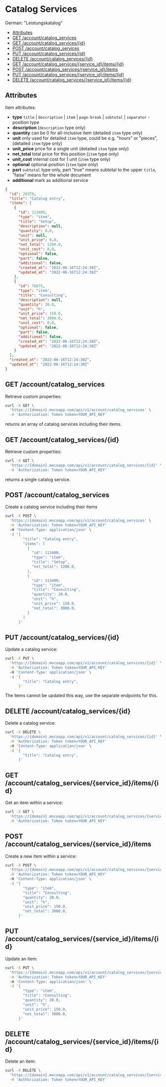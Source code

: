 # Catalog Services

German: "Leistungskatalog"

<!-- TOC depthfrom:2 -->

- [Attributes](#attributes)
- [GET /account/catalog_services](#get-accountcatalog_services)
- [GET /account/catalog_services/{id}](#get-accountcatalog_servicesid)
- [POST /account/catalog_services](#post-accountcatalog_services)
- [PUT /account/catalog_services/{id}](#put-accountcatalog_servicesid)
- [DELETE /account/catalog_services/{id}](#delete-accountcatalog_servicesid)
- [GET /account/catalog_services/{service_id}/items/{id}](#get-accountcatalog_servicesservice_iditemsid)
- [POST /account/catalog_services/{service_id}/items](#post-accountcatalog_servicesservice_iditems)
- [PUT /account/catalog_services/{service_id}/items/{id}](#put-accountcatalog_servicesservice_iditemsid)
- [DELETE /account/catalog_services/{service_id}/items/{id}](#delete-accountcatalog_servicesservice_iditemsid)

<!-- /TOC -->

## Attributes

Item attributes:

- **type** `title` | `description` | `item` | `page-break` | `subtotal` | `separator` - position type
- **description** (`description` type only)
- **quantity** can be 0 for all-inclusive item (detailed `item` type only)
- **unit** only used for detailed `item` type, could be e.g. "hours" or "pieces", (detailed `item` type only)
- **unit_price** price for a single unit (detailed `item` type only)
- **net_total** total price for this position (`item` type only)
- **unit_cost** internal cost for 1 unit (`item` type only)
- **optional** optional position (`item` type only)
- **part** `subtotal` type only, part "true" means subtotal to the upper `title`, "false" means for the whole document
- **additional** mark as additional service

```json
{
  "id": 20370,
  "title": "Catalog entry",
  "items": [
    {
      "id": 113400,
      "type": "item",
      "title": "Setup",
      "description": null,
      "quantity": 0.0,
      "unit": null,
      "unit_price": 0.0,
      "net_total": 1200.0,
      "unit_cost": 0.0,
      "optional": false,
      "part": false,
      "additional": false,
      "created_at": "2022-06-16T12:24:30Z",
      "updated_at": "2022-06-16T12:24:30Z"
    },
    {
      "id": 76675,
      "type": "item",
      "title": "Consulting",
      "description": null,
      "quantity": 20.0,
      "unit": "h",
      "unit_price": 150.0,
      "net_total": 3000.0,
      "unit_cost": 0.0,
      "optional": false,
      "part": false,
      "additional": false,
      "created_at": "2022-06-16T12:24:30Z",
      "updated_at": "2022-06-16T12:24:30Z"
    }
  ],
  "created_at": "2022-06-16T12:24:30Z",
  "updated_at": "2022-06-16T12:24:30Z"
}
```

## GET /account/catalog_services

Retrieve custom properties:

```bash
curl -X GET \
  'https://{domain}.mocoapp.com/api/v1/account/catalog_services' \
  -H 'Authorization: Token token=YOUR_API_KEY'
```

returns an array of catalog services including their items.

## GET /account/catalog_services/{id}

Retrieve custom properties:

```bash
curl -X GET \
  'https://{domain}.mocoapp.com/api/v1/account/catalog_services/{id}' \
  -H 'Authorization: Token token=YOUR_API_KEY'
```

returns a single catalog service.

## POST /account/catalog_services

Create a catalog service including their items

```bash
curl -X POST \
  'https://{domain}.mocoapp.com/api/v1/account/catalog_services' \
  -H 'Authorization: Token token=YOUR_API_KEY'
  -H 'Content-Type: application/json' \
  -d '{
        "title": "Catalog entry",
        "items": [
          {
            "id": 113400,
            "type": "item",
            "title": "Setup",
            "net_total": 1200.0,
          },
          {
            "id": 113400,
            "type": "item",
            "title": "Consulting",
            "quantity": 20.0,
            "unit": "h",
            "unit_price": 150.0,
            "net_total": 3000.0,
          }
        ]
      }'
```

## PUT /account/catalog_services/{id}

Update a catalog service:

```bash
curl -X PUT \
  'https://{domain}.mocoapp.com/api/v1/account/catalog_services/{id}' \
  -H 'Authorization: Token token=YOUR_API_KEY'
  -H 'Content-Type: application/json' \
  -d '{
        "title": "Catalog entry",
      }'
```

The items cannot be updated this way, use the separate endpoints for this.

## DELETE /account/catalog_services/{id}

Delete a catalog service:

```bash
curl -X DELETE \
  'https://{domain}.mocoapp.com/api/v1/account/catalog_services/{id}' \
  -H 'Authorization: Token token=YOUR_API_KEY'
  -H 'Content-Type: application/json' \
  -d '{
        "title": "Catalog entry",
      }'
```

## GET /account/catalog_services/{service_id}/items/{id}

Get an item within a service:

```bash
curl -X GET \
  'https://{domain}.mocoapp.com/api/v1/account/catalog_services/{service_id}/items/{id}' \
  -H 'Authorization: Token token=YOUR_API_KEY'
```

## POST /account/catalog_services/{service_id}/items

Create a new item within a service:

```bash
curl -X POST \
  'https://{domain}.mocoapp.com/api/v1/account/catalog_services/{service_id}/items' \
  -H 'Authorization: Token token=YOUR_API_KEY'
  -H 'Content-Type: application/json' \
  -d '{
        "type": "item",
        "title": "Consulting",
        "quantity": 20.0,
        "unit": "h",
        "unit_price": 150.0,
        "net_total": 3000.0,
      }'
```

## PUT /account/catalog_services/{service_id}/items/{id}

Update an item:

```bash
curl -X PUT \
  'https://{domain}.mocoapp.com/api/v1/account/catalog_services/{service_id}/items/{id}' \
  -H 'Authorization: Token token=YOUR_API_KEY'
  -H 'Content-Type: application/json' \
  -d '{
        "type": "item",
        "title": "Consulting",
        "quantity": 20.0,
        "unit": "h",
        "unit_price": 150.0,
        "net_total": 3000.0,
      }'
```

## DELETE /account/catalog_services/{service_id}/items/{id}

Delete an item:

```bash
curl -X DELETE \
  'https://{domain}.mocoapp.com/api/v1/account/catalog_services/{service_id}/items/{id}' \
  -H 'Authorization: Token token=YOUR_API_KEY'
```

